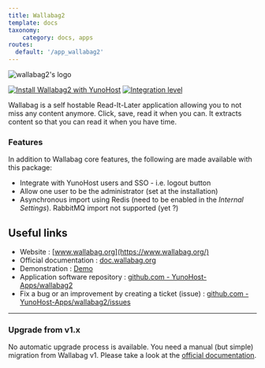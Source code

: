 ```yaml
---
title: Wallabag2
template: docs
taxonomy:
    category: docs, apps
routes:
  default: '/app_wallabag2'
---
```


![wallabag2's logo](image://wallabag2_logo.svg?resize=,80)

[![Install Wallabag2 with YunoHost](https://install-app.yunohost.org/install-with-yunohost.png)](https://install-app.yunohost.org/?app=wallabag2) [![Integration level](https://dash.yunohost.org/integration/wallabag2.svg)](https://dash.yunohost.org/appci/app/wallabag2)

Wallabag is a self hostable Read-It-Later application allowing you to not miss any content anymore. Click, save, read it when you can.
It extracts content so that you can read it when you have time.

### Features

In addition to Wallabag core features, the following are made available with this package:

 * Integrate with YunoHost users and SSO - i.e. logout button
 * Allow one user to be the administrator (set at the installation)
 * Asynchronous import using Redis (need to be enabled in the *Internal Settings*). RabbitMQ import not supported (yet ?)

## Useful links

+ Website : [www.wallabag.org](https://www.wallabag.org/)
+ Official documentation : [doc.wallabag.org](https://doc.wallabag.org/)
+ Demonstration : [Demo](https://vimeo.com/video/167435064)
+ Application software repository : [github.com - YunoHost-Apps/wallabag2](https://github.com/YunoHost-Apps/wallabag2_ynh)
+ Fix a bug or an improvement by creating a ticket (issue) : [github.com - YunoHost-Apps/wallabag2/issues](https://github.com/YunoHost-Apps/wallabag2_ynh/issues)

----

### Upgrade from v1.x

No automatic upgrade process is available. You need a manual (but simple) migration from Wallabag v1.
Please take a look at the [official documentation](https://doc.wallabag.org/en/user/import/wallabagv1.html).

